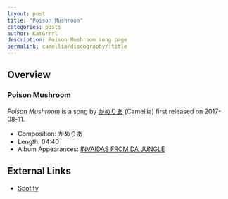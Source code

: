 ```yaml
---
layout: post
title: "Poison Mushroom"
categories: posts
author: KatGrrrl
description: Poison Mushroom song page
permalink: camellia/discography/:title
---
```


## Overview

### Poison Mushroom

*Poison Mushroom* is a song by [かめりあ](<{% link postsWiki/_posts/2023-12-10-camellia.md %}>) (Camellia) first released on 2017-08-11.

* Composition: かめりあ
* Length: 04:40
* Album Appearances: [INVAIDAS FROM DA JUNGLE](<{% link postsInclude/_posts/camellia/albums/INVAIDAS-FROM-DA-JUNGLE/2023-12-20-INVAIDAS-FROM-DA-JUNGLE.md %}>)

## External Links

* [Spotify](https://open.spotify.com/track/3Y9U0jt3plWv8kO1sZmILp?si=0d0c994660264da7)
